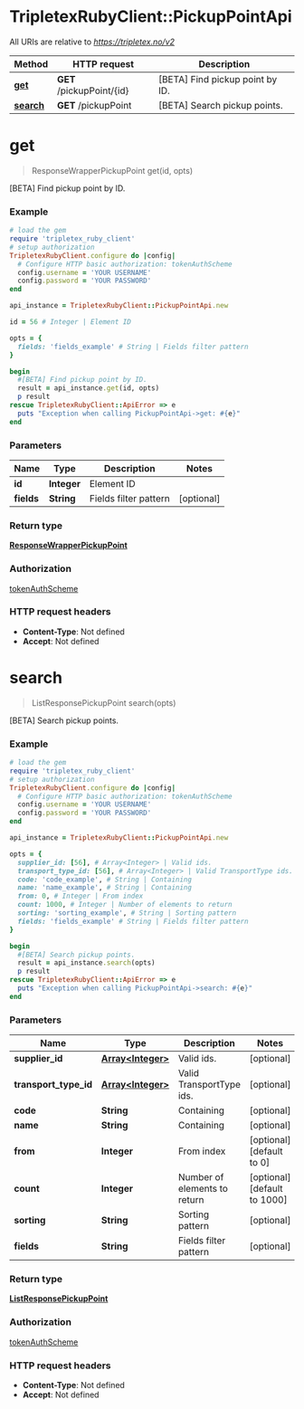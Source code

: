 # TripletexRubyClient::PickupPointApi

All URIs are relative to *https://tripletex.no/v2*

Method | HTTP request | Description
------------- | ------------- | -------------
[**get**](PickupPointApi.md#get) | **GET** /pickupPoint/{id} | [BETA] Find pickup point by ID.
[**search**](PickupPointApi.md#search) | **GET** /pickupPoint | [BETA] Search pickup points.


# **get**
> ResponseWrapperPickupPoint get(id, opts)

[BETA] Find pickup point by ID.



### Example
```ruby
# load the gem
require 'tripletex_ruby_client'
# setup authorization
TripletexRubyClient.configure do |config|
  # Configure HTTP basic authorization: tokenAuthScheme
  config.username = 'YOUR USERNAME'
  config.password = 'YOUR PASSWORD'
end

api_instance = TripletexRubyClient::PickupPointApi.new

id = 56 # Integer | Element ID

opts = { 
  fields: 'fields_example' # String | Fields filter pattern
}

begin
  #[BETA] Find pickup point by ID.
  result = api_instance.get(id, opts)
  p result
rescue TripletexRubyClient::ApiError => e
  puts "Exception when calling PickupPointApi->get: #{e}"
end
```

### Parameters

Name | Type | Description  | Notes
------------- | ------------- | ------------- | -------------
 **id** | **Integer**| Element ID | 
 **fields** | **String**| Fields filter pattern | [optional] 

### Return type

[**ResponseWrapperPickupPoint**](ResponseWrapperPickupPoint.md)

### Authorization

[tokenAuthScheme](../README.md#tokenAuthScheme)

### HTTP request headers

 - **Content-Type**: Not defined
 - **Accept**: Not defined



# **search**
> ListResponsePickupPoint search(opts)

[BETA] Search pickup points.



### Example
```ruby
# load the gem
require 'tripletex_ruby_client'
# setup authorization
TripletexRubyClient.configure do |config|
  # Configure HTTP basic authorization: tokenAuthScheme
  config.username = 'YOUR USERNAME'
  config.password = 'YOUR PASSWORD'
end

api_instance = TripletexRubyClient::PickupPointApi.new

opts = { 
  supplier_id: [56], # Array<Integer> | Valid ids.
  transport_type_id: [56], # Array<Integer> | Valid TransportType ids.
  code: 'code_example', # String | Containing
  name: 'name_example', # String | Containing
  from: 0, # Integer | From index
  count: 1000, # Integer | Number of elements to return
  sorting: 'sorting_example', # String | Sorting pattern
  fields: 'fields_example' # String | Fields filter pattern
}

begin
  #[BETA] Search pickup points.
  result = api_instance.search(opts)
  p result
rescue TripletexRubyClient::ApiError => e
  puts "Exception when calling PickupPointApi->search: #{e}"
end
```

### Parameters

Name | Type | Description  | Notes
------------- | ------------- | ------------- | -------------
 **supplier_id** | [**Array&lt;Integer&gt;**](Integer.md)| Valid ids. | [optional] 
 **transport_type_id** | [**Array&lt;Integer&gt;**](Integer.md)| Valid TransportType ids. | [optional] 
 **code** | **String**| Containing | [optional] 
 **name** | **String**| Containing | [optional] 
 **from** | **Integer**| From index | [optional] [default to 0]
 **count** | **Integer**| Number of elements to return | [optional] [default to 1000]
 **sorting** | **String**| Sorting pattern | [optional] 
 **fields** | **String**| Fields filter pattern | [optional] 

### Return type

[**ListResponsePickupPoint**](ListResponsePickupPoint.md)

### Authorization

[tokenAuthScheme](../README.md#tokenAuthScheme)

### HTTP request headers

 - **Content-Type**: Not defined
 - **Accept**: Not defined



